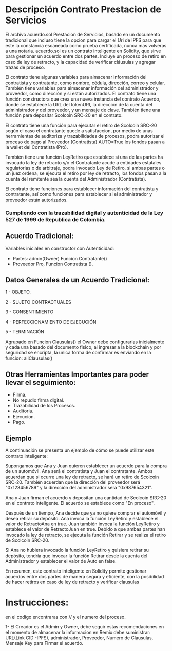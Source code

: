 # Descripción Contrato Prestacion de Servicios
El archivo acuerdo.sol Prestacion de Servicios, basado en un documento tradicional que incluso tiene la opcion para cargar el Uri de IPFS para que este la constancia escaneada como prueba certificada, nunca mas volveras a una notaria. acuerdo.sol es un contrato inteligente en Solidity, que sirve para gestionar un acuerdo entre dos partes. Incluye un proceso de retiro en caso de ley de retracto, y la capacidad de verificar cláusulas y agregar trazas de proceso.

El contrato tiene algunas variables para almacenar información del contratista y contratante, como nombre, cédula, dirección, correo y celular. También tiene variables para almacenar información del administrador y proveedor, como dirección y si están autorizados. El contrato tiene una función constructora que crea una nueva instancia del contrato Acuerdo, donde se establece la URL del tokenURI, la dirección de la cuenta del administrador y del proveedor, y un mensaje de clave. También tiene una función para depositar Scolcoin SRC-20 en el contrato.

El contrato tiene una función para ejecutar el retiro de Scolcoin SRC-20 según el caso el contratante quede a satisfaccion, por medio de unas herramientas de auditoriza y trazabilidades de procesos, podra autorizar el proceso de pago al Proveedor (Contratista) AUTO=True los fondos pasan a la wallet del Contratista (Pro). 

También tiene una función LeyRetiro que establece si una de las partes ha invocado la ley de retracto y/o el Contratante acude a entidades estatales regulatorias o de arbitraje, podra invocado Ley de Retiro, si ambas partes o un juez ordena, se ejecuta el retiro por ley de retracto, los fondos pasan a la cuenta del remitente sea la cuenta del Administrador (Contratista). 

El contrato tiene funciones para establecer información del contratista y contratante, así como funciones para establecer si el administrador y proveedor están autorizados.

### Cumpliendo con la trazabilidad digital y autenticidad de la Ley 527 de 1999 de Republica de Colombia.

## Acuerdo Tradicional:
Variables iniciales en constructor con Autenticidad:

- Partes: admin(Owner) Funcion Contratante()
- Proveedor Pro, Funcion Contratista ().

## Datos Generales de un Acuerdo Tradicional:
1 - OBJETO.

2 - SUJETO CONTRACTUALES

3 - CONSENTIMIENTO

4 - PERFECCIONAMIENTO DE EJECUCIÓN

5 - TERMINACIÓN

Agrupado en Funcion Clausulas() el Owner debe configurarlas inicialmente y cada una basado del documento fisico, al ingresar a la blockchain y por seguridad se encripta, la unica forma de confirmar es enviando en la funcion: allClausulas() 

## Otras Herramientas Importantes para poder llevar el seguimiento:
- Firma.
- No repudio firma digital.
- Trazabilidad de los Procesos.
- Auditoria.
- Ejecucion.
- Pago.

## Ejemplo
A continuación se presenta un ejemplo de cómo se puede utilizar este contrato inteligente:

Supongamos que Ana y Juan quieren establecer un acuerdo para la compra de un automóvil. Ana será el contratista y Juan el contratante. Ambos acuerdan que si ocurre una ley de retracto, se hará un retiro de Scolcoin SRC-20. También acuerdan que la dirección del proveedor será "0x123456789" y la dirección del administrador será "0x987654321".

Ana y Juan firman el acuerdo y depositan una cantidad de Scolcoin SRC-20 en el contrato inteligente. El acuerdo se establece como "En proceso".

Después de un tiempo, Ana decide que ya no quiere comprar el automóvil y desea retirar su depósito. Ana invoca la función LeyRetiro y establece el valor de RetractoAna en true. Juan también invoca la función LeyRetiro y establece el valor de RetractoJuan en true. Debido a que ambas partes han invocado la ley de retracto, se ejecuta la función Retirar y se realiza el retiro de Scolcoin SRC-20.

Si Ana no hubiera invocado la función LeyRetiro y quisiera retirar su depósito, tendría que invocar la función Retirar desde la cuenta del Administrador y establecer el valor de Auto en false.

En resumen, este contrato inteligente en Solidity permite gestionar acuerdos entre dos partes de manera segura y eficiente, con la posibilidad de hacer retiros en caso de ley de retracto y verificar clausulas

# Instrucciones:
en el codigo encontraras con // y el numero del proceso.

1- El Creador es el Admin y Owner, debe seguir estas recomendaciones en el momento de almacenar la informacion en Remix debe suministrar: URL(Link CID -IPFS), administrador, Proveedor, Numero de Clausulas, Mensaje Key para Firmar el acuerdo.

